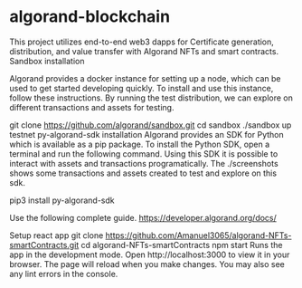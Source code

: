 # algorand-blockchain
This project utilizes end-to-end web3 dapps for Certificate generation, distribution, and value transfer with Algorand NFTs and smart contracts.
Sandbox installation

Algorand provides a docker instance for setting up a node, which can be used to get started developing quickly. To install and use this instance, follow these instructions.​ By running the test distribution, we can explore on different transactions and assets for testing.

git clone https://github.com/algorand/sandbox.git
cd sandbox
./sandbox up testnet
py-algorand-sdk installation
Algorand provides an SDK for Python which is available as a pip package. To install the Python SDK, open a terminal and run the following command. Using this SDK it is possible to interact with assets and transactions programatically. The ./screenshots shows some transactions and assets created to test and explore on this sdk.

pip3 install py-algorand-sdk

Use the following complete guide. https://developer.algorand.org/docs/

Setup react app
git clone https://github.com/Amanuel3065/algorand-NFTs-smartContracts.git
cd algorand-NFTs-smartContracts
npm start
Runs the app in the development mode. Open http://localhost:3000 to view it in your browser.
The page will reload when you make changes. You may also see any lint errors in the console.